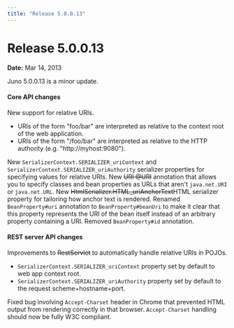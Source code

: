 ```yaml
---
title: "Release 5.0.0.13"
---
```


# Release 5.0.0.13

**Date:** Mar 14, 2013

Juno 5.0.0.13 is a minor update.
#### Core API changes

New support for relative URIs.
- URIs of the form "foo/bar" are interpreted as relative to the context root of the web application.
- URIs of the form "/foo/bar" are interpreted as relative to the HTTP authority (e.g. "http://myhost:9080").

New `SerializerContext.SERIALIZER_uriContext` and `SerializerContext.SERIALIZER_uriAuthority` serializer properties for specifying values for relative URIs.
New ~~URI @URI~~ annotation that allows you to specify classes and bean properties as URLs that aren't `java.net.URI` or `java.net.URL`.
New ~~HtmlSerializer.HTML_uriAnchorText~~HTML serializer property for tailoring how anchor text is rendered.
Renamed `BeanProperty#uri` annotation to `BeanProperty#beanUri` to make it clear that this property represents the URI of the bean itself instead of an arbitrary property containing a URI.
Removed `BeanProperty#id` annotation.
#### REST server API changes

Improvements to ~~RestServlet~~ to automatically handle relative URIs in POJOs.
- `SerializerContext.SERIALIZER_uriContext` property set by default to web app context root.
- `SerializerContext.SERIALIZER_uriAuthority` property set by default to the request scheme+hostname+port.

Fixed bug involving `Accept-Charset` header in Chrome that prevented HTML output from rendering correctly in that browser.
`Accept-Charset` handling should now be fully W3C compliant.

